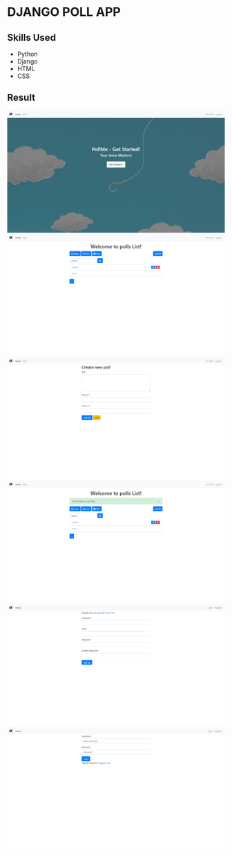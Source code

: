 # DJANGO POLL APP

## Skills Used 
* Python
* Django
* HTML
* CSS
  
## Result

![](result/result1.png)
![](result/result2.png)
![](result/result3.png)
![](result/result4.png)
![](result/result5.png)
![](result/result6.png)